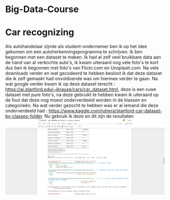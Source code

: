# Big-Data-Course

# Car recognizing

Als autohandelaar zijnde als student-ondernemer ben ik op het idee gekomen om een autoherkenningsprogramma te schrijven. Ik ben begonnen met een dataset te maken. Ik had al zelf veel bruikbare data aan de hand van al verkochte auto's, ik kwam uiteraard nog vele foto's te kort dus ben ik begonnen met foto's van Flickr.com en Unsplash.com. Na vele downloads verder en wat gecodeerd te hebben besloot ik dat deze dataset die ik zelf gemaakt had onvoldoende was om hiermee verder te gaan. Na wat google verder kwam ik op deze dataset terecht : https://ai.stanford.edu/~jkrause/cars/car_dataset.html, deze is een ruwe dataset met pure foto's, na deze gebruikt te hebben kwam ik uiteraard op de fout dat deze nog moest onderverdeeld worden in de klassen en categorieën. Na wat verder gezocht te hebben was er al iemand die deze onderverdeeld had : 
https://www.kaggle.com/jutrera/stanford-car-dataset-by-classes-folder. 
Nu gebruik ik deze en dit zijn de resultaten
![Screenshot](screenshot-localhost_8888-2020.01.15-13_47_22.png)
